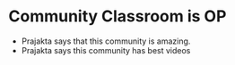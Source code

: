# Community Classroom is OP

- Prajakta says that this community is amazing.
- Prajakta says this community has best videos
